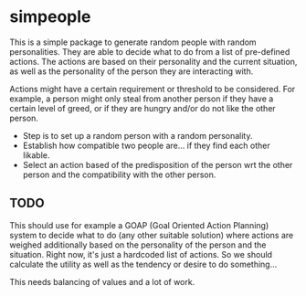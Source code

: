 # simpeople

This is a simple package to generate random people with random personalities. They are able to decide what to do from a list of pre-defined actions. The actions are based on their personality and the current situation, as well as the personality of the person they are interacting with. 

Actions might have a certain requirement or threshold to be considered. For example, a person might only steal from another person if they have a certain level of greed, or if they are hungry and/or do not like the other person.

- Step is to set up a random person with a random personality.
- Establish how compatible two people are... if they find each other likable.
- Select an action based of the predisposition of the person wrt the other person and the compatibility with the other person.

## TODO

This should use for example a GOAP (Goal Oriented Action Planning) system to decide what to do (any other suitable solution) where actions are weighed additionally based on the personality of the person and the situation. Right now, it's just a hardcoded list of actions. So we should calculate the utility as well as the tendency or desire to do something...

This needs balancing of values and a lot of work.
